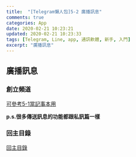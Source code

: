 ```yaml
---
title:  "[Telegram懶人包]5-2 廣播訊息"
comments: true
categories: App
date: 2020-02-21 10:23:21
updated: 2020-02-21 10:23:33
tags: [Telegram, Line, app, 通訊軟體, 新手, 入門]
excerpt: "廣播訊息"
---
```

## 廣播訊息

### 創立頻道
[可參考5-1當記事本用](https://hanc1027.github.io/2020/02/21/App/Telegram%E6%87%B6%E4%BA%BA%E5%8C%85/Ep5%E9%A0%BB%E9%81%93%E7%AF%87/5-1%E7%95%B6%E8%A8%98%E4%BA%8B%E6%9C%AC%E7%94%A8/)

**p.s.很多傳送訊息的功能都跟私訊篇一樣**

### 回主目錄
[回主目錄](https://hanc1027.github.io/2020/02/21/App/Telegram懶人包/2020-04-29-Telegram新手懶人包/)
